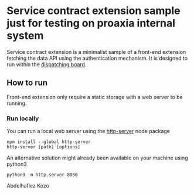# Service contract extension sample just for testing on proaxia internal system

Service contract extension is a minimalist sample of a front-end extension fetching the data API using the authentication mechanism. 
It is designed to run within the [dispatching board](https://help.sap.com/viewer/fsm_extensions/Cloud/en-US/dispatching-board.html).

## How to run

Front-end extension only require a static storage with a web server to be running.

### Run locally

You can run a local web server using the [http-server](https://www.npmjs.com/package/http-server) node package
```
npm install --global http-server
http-server [path] [options]
```

An alternative solution might already been available on your machine using python3
```
python3 -m http.server 8080
```

Abdelhafiez Kozo
